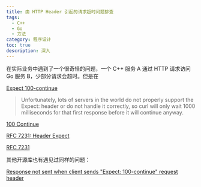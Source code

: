 ```yaml
---
title: 由 HTTP Header 引起的请求超时问题排查
tags:
  - C++
  - Go
  - 方法
category: 程序设计
toc: true
description: 深入
---
```


在实际业务中遇到了一个很奇怪的问题，一个 C++ 服务 A 通过 HTTP 请求访问 Go 服务 B，少部分请求会超时。但是在


[Expect 100-continue](https://everything.curl.dev/http/post/expect100)

> Unfortunately, lots of servers in the world do not properly support the Expect: header or do not handle it correctly, so curl will only wait 1000 milliseconds for that first response before it will continue anyway.

[100 Continue](https://http.dev/100)

[RFC 7231: Header Expect](https://datatracker.ietf.org/doc/html/rfc7231#section-5.1.1)

[RFC 7231](https://datatracker.ietf.org/doc/html/rfc7231#autoid-61)

其他开源库也有遇见过同样的问题：

[Response not sent when client sends "Expect: 100-continue" request header](https://github.com/reactor/reactor-netty/issues/293)

